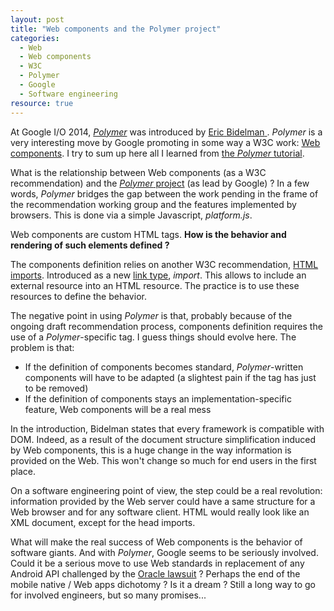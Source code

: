 ```yaml
---
layout: post
title: "Web components and the Polymer project"
categories: 
  - Web
  - Web components
  - W3C
  - Polymer
  - Google
  - Software engineering
resource: true
---
```


<p>
At 
<span itemprop="about" itemscope itemtype="http://schema.org/Event">
	<meta itemprop="startDate" content="2014-06-24" />
	<meta itemprop="endDate" content="2014-06-26" />
	<span itemprop="name">Google I/O 2014<span>, 
	<span itemprop="subEvent" itemtype="http://schema.org/Event">
		<em><a itemprop="url" href="http://www.youtube.com/watch?v=8OJ7ih8EE7s">Polymer</a></em>
		<meta itemprop="name" content="Polymer and Web Components change everything you know about Web development" />
		<meta itemprop="startDate" content="2014-06-25T01:00" />
		<meta itemprop="endDate" content="2014-06-25T01:45" />
	</span>
	was introduced
	by 
	<span itemprop="performer" itemscope itemtype="http://schema.org/Person" itemid="#bidelman">
		<link itemprop="sameAs" href="https://plus.google.com/+EricBidelman/posts"></link>
		<a itemprop="sameAs" href="https://twitter.com/ebidel">
			<span itemprop="name"> 
				<span itemprop="givenName">Eric</span>
				<span itemprop="familyName">Bidelman</span>
			</span>
		</a>
	</span>
	.	 
	<span itemprop="organizer" itemscope itemtype="http://schema.org/Organization">
		<meta itemprop="legalName" content="Google inc." />
		<link itemprop="sameAs" href="http://www.google.com"></link>
		<link itemprop="sameAs" href="http://en.wikipedia.org/wiki/Google"></link>
	</span>
</span><em>Polymer</em> is a very interesting move by Google promoting in some way a W3C work: 
<a href="http://www.w3.org/TR/components-intro/">Web components</a>. I try to sum up here all I learned from <a href="https://www.polymer-project.org/docs/start/tutorial/intro.html">the <em>Polymer</em> tutorial</a>.
</p>
<p>
What is the relationship between Web components (as a W3C recommendation) and the <a href="http://polymer-project.org/"><em>Polymer</em> project</a> (as lead by Google) ? In a few words, <em>Polymer</em> bridges the gap between the work pending in the frame of the recommendation working group and the features implemented by browsers. This is done via a simple Javascript, <em>platform.js</em>.
</p>
<p>
Web components are custom HTML tags. <b>How is the behavior and rendering of such elements defined ?</b>
</p>
<p>
The components definition relies on another W3C recommendation, <a href="http://www.w3.org/TR/html-imports/">HTML imports</a>. Introduced as a new <a href="http://www.w3.org/TR/html5/links.html#linkTypes">link type</a>, <em>import</em>. This allows to include an external resource into an HTML resource. The practice is to use these resources to define the behavior.
</p>
<p>
The negative point in using <em>Polymer</em> is that, probably because of the ongoing draft recommendation process, components definition requires the use of a <em>Polymer</em>-specific tag. I guess things should evolve here. The problem is that:
</p>
<ul>
	<li>
	If the definition of components becomes standard, <em>Polymer</em>-written components will have to be adapted (a slightest pain if the tag has just to be removed)
	</li>
	<li>
	If the definition of components stays an implementation-specific feature, Web components will be a real mess
	</li>
</ul>
<p>
In the introduction, <link itemprop="sameAs" href="#bidelman">Bidelman</link> states that every framework is compatible with DOM. Indeed, as a result of the document structure simplification induced by Web components, this is a huge change in the way information is provided on the Web. This won't change so much for end users in the first place.
</p>
<p>
On a software engineering point of view, the step could be a real revolution: information provided by the Web server could have a same structure for a Web browser and for any software client. HTML would really look like an XML document, except for the head imports.
</p>
<p>
What will make the real success of Web components is the behavior of software giants. And with <em>Polymer</em>, Google seems to be seriously involved. Could it be a serious move to use Web standards in replacement of any Android API challenged by the <a href="http://www.google.fr/url?sa=t&rct=j&q=&esrc=s&source=web&cd=1&cad=rja&uact=8&ved=0CCEQFjAA&url=http%3A%2F%2Fen.wikipedia.org%2Fwiki%2FOracle_v._Google&ei=GoNPVJr-KIfeaM69gsgJ&usg=AFQjCNGcs0490Akq-aklYP09IHZlns9imA&bvm=bv.77880786,d.d2s">Oracle lawsuit</a> ? Perhaps the end of the mobile native / Web apps dichotomy ? Is it a dream ? Still a long way to go for involved engineers, but so many promises...
</p>